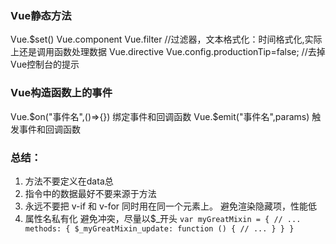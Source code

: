 ### Vue静态方法
Vue.$set()
Vue.component
Vue.filter    //过滤器，文本格式化：时间格式化,实际上还是调用函数处理数据
Vue.directive
Vue.config.productionTip=false;  //去掉Vue控制台的提示
### Vue构造函数上的事件
Vue.$on("事件名",()=>{})   绑定事件和回调函数
Vue.$emit("事件名",params)  触发事件和回调函数
### 总结：
  1. 方法不要定义在data总
  2. 指令中的数据最好不要来源于方法 
  3. 永远不要把 v-if 和 v-for 同时用在同一个元素上。
    避免渲染隐藏项，性能低
  4. 属性名私有化
  避免冲突，尽量以$_开头
      `var myGreatMixin = {
      // ...
      methods: {
        $_myGreatMixin_update: function () {
          // ...
        }
      }
    }`